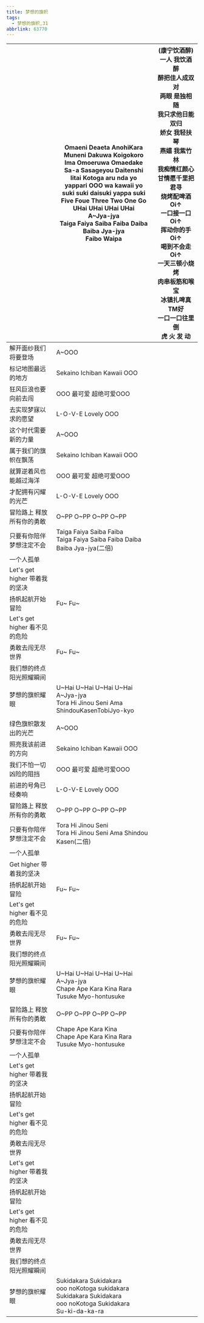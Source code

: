 ```yaml
---
title: 梦想的旗帜
tags:
  - 梦想的旗帜,31
abbrlink: 63770
---
```

|      |Omaeni Deaeta AnohiKara<br>Muneni Dakuwa Koigokoro<br>Ima Omoeruwa Omaedake<br>Sa-a Sasageyou Daitenshi<br>Iitai Kotoga aru nda yo<br>yappari OOO wa kawaii yo<br>suki suki daisuki yappa suki<br>Five Foue Three Two One Go<br>UHai UHai UHai UHai<br>A~Jya-jya<br>Taiga Faiya Saiba Faiba Daiba Baiba Jya-jya<br>Faibo Waipa|(康宁饮酒醉)一人 我饮酒醉<br>醉把佳人成双对<br>两眼 是独相随<br>我只求他日能双归<br>娇女 我轻扶琴<br>燕嬉 我紫竹林<br>我痴情红颜心甘情愿千里把君寻<br>烧烤配啤酒 Oi↑<br>一口接一口 Oi↑<br>挥动你的手 Oi↑<br>喝到不会走 Oi↑<br>一天三顿小烧烤<br>肉串板筋和喉宝<br>冰镇扎啤真TM好<br>一口一口往里倒<br>虎 火 发 动|
|--|--|--|
|解开面纱我们将要登场|A~OOO|      |
|标记地图最远的地方|Sekaino Ichiban Kawaii OOO|      |
|狂风巨浪也要向前去闯|OOO 最可爱 超绝可爱OOO|      |
|去实现梦寐以求的愿望|L-O-V-E Lovely OOO|      |
|这个时代需要新的力量|A~OOO|      |
|属于我们的旗帜在飘荡|Sekaino Ichiban Kawaii OOO|      |
|就算逆着风也能越过海洋|OOO 最可爱 超绝可爱OOO|      |
|才配拥有闪耀的光芒|L-O-V-E Lovely OOO|      |
|冒险路上 释放所有你的勇敢|O~PP O~PP O~PP O~PP|      |
|只要有你陪伴 梦想注定不会|Taiga Faiya Saiba Faiba<br>Taiga Faiya Saiba Faiba Daiba Baiba Jya-jya(二倍)|      |
|一个人孤单|      |      |
|Let's get higher 带着我的坚决|      |      |
|扬帆起航开始冒险|Fu~ Fu~|      |
|Let's get higher 看不见的危险|      |      |
|勇敢去闯无尽世界|Fu~ Fu~|      |
|我们想的终点 阳光照耀瞬间|      |      |
|梦想的旗帜耀眼|U~Hai U~Hai U~Hai U~Hai<br>A~Jya-jya<br>Tora Hi Jinou Seni Ama ShindouKasenTobiJyo-kyo|      |
|      |      |      |
|绿色旗帜散发出的光芒|A~OOO|      |
|照亮我该前进的方向|Sekaino Ichiban Kawaii OOO|      |
|我们不怕一切凶险的阻挡|OOO 最可爱 超绝可爱OOO|      |
|前进的号角已经奏响|L-O-V-E Lovely OOO|      |
|冒险路上 释放所有你的勇敢|O~PP O~PP O~PP O~PP|      |
|只要有你陪伴 梦想注定不会|Tora Hi Jinou Seni<br>Tora Hi Jinou Seni Ama Shindou Kasen(二倍)|      |
|一个人孤单|      |      |
|Get higher 带着我的坚决|      |      |
|扬帆起航开始冒险|Fu~ Fu~|      |
|Let's get higher 看不见的危险|      |      |
|勇敢去闯无尽世界|Fu~ Fu~|      |
|我们想的终点 阳光照耀瞬间|      |      |
|梦想的旗帜耀眼|U~Hai U~Hai U~Hai U~Hai<br>A~Jya-jya<br>Chape Ape Kara Kina Rara Tusuke Myo-hontusuke|      |
|      |      |      |
|冒险路上 释放所有你的勇敢|O~PP O~PP O~PP O~PP|      |
|只要有你陪伴 梦想注定不会|Chape Ape Kara Kina<br>Chape Ape Kara Kina Rara Tusuke Myo-hontusuke|      |
|一个人孤单|      |      |
|Let's get higher 带着我的坚决|      |      |
|扬帆起航开始冒险|      |      |
|Let's get higher 看不见的危险|      |      |
|勇敢去闯无尽世界|      |      |
|Let's get higher 带着我的坚决|      |      |
|扬帆起航开始冒险|      |      |
|Let's get higher 看不见的危险|      |      |
|勇敢去闯无尽世界|      |      |
|我们想的终点 阳光照耀瞬间|      |      |
|梦想的旗帜耀眼|Sukidakara Sukidakara<br>ooo noKotoga sukidakara<br>Sukidakara Sukidakara<br>ooo noKotoga Sukidakara<br>Su-ki-da-ka-ra|      |